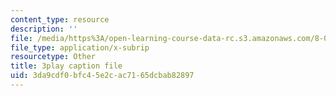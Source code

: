 ```yaml
---
content_type: resource
description: ''
file: /media/https%3A/open-learning-course-data-rc.s3.amazonaws.com/8-06-quantum-physics-iii-spring-2018/3da9cdf0bfc45e2cac7165dcbab82897_dodj1I-IjWM.vtt
file_type: application/x-subrip
resourcetype: Other
title: 3play caption file
uid: 3da9cdf0-bfc4-5e2c-ac71-65dcbab82897
---
```

